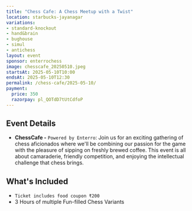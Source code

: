 ```yaml
---
title: "Chess Cafe: A Chess Meetup with a Twist"
location: starbucks-jayanagar
variations:
- standard-knockout
- hand&brain
- bughouse
- simul
- antichess
layout: event
sponsor: enterrochess
image: chesscafe_20250510.jpeg
startsAt: 2025-05-10T10:00
endsAt: 2025-05-10T12:30
permalink: /chess-cafe/2025-05-10/
payment:
  price: 350
  razorpay: pl_QOTdD7tUtCdfoP
---
```


## Event Details
- **ChessCafe -** `Powered by Enterro`:
Join us for an exciting gathering of chess aficionados where we'll be
combining our passion for the game with the pleasure of sipping on freshly
brewed coffee. This event is all about camaraderie, friendly competition, and
enjoying the intellectual challenge that chess brings.

## What's Included

- `Ticket includes food coupon ₹200`
- 3 Hours of multiple Fun-filled Chess Variants
